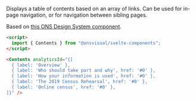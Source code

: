 Displays a table of contents based on an array of links. Can be used for in-page navigation, or for navigation between sibling pages.

Based on [this ONS Design System component](https://service-manual.ons.gov.uk/design-system/components/table-of-contents).

<!-- prettier-ignore -->
```html
<script>
  import { Contents } from "@onsvisual/svelte-components";
</script>

<Contents analyticsId="{[
  { label: 'Overview' },
  { label: 'Who should take part and why', href: '#0' },
  { label: 'How your information is used', href: '#0' },
  { label: 'The 2019 Census Rehearsal', href: '#0' },
  { label: 'Online census', href: '#0' },
]}" />
```
